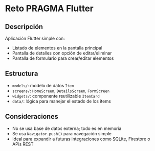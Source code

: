 # Reto PRAGMA Flutter

## Descripción

Aplicación Flutter simple con:

- Listado de elementos en la pantalla principal
- Pantalla de detalles con opción de editar/eliminar
- Pantalla de formulario para crear/editar elementos

## Estructura

- `models/`: modelo de datos `Item`
- `screens/`: `HomeScreen`, `DetailsScreen`, `FormScreen`
- `widgets/`: componente reutilizable `ItemCard`
- `data/`: lógica para manejar el estado de los items

## Consideraciones

- No se usa base de datos externa; todo es en memoria
- Se usa `Navigator.push()` para navegación simple
- Ideal para expandir a futuras integraciones como SQLite, Firestore o APIs REST
